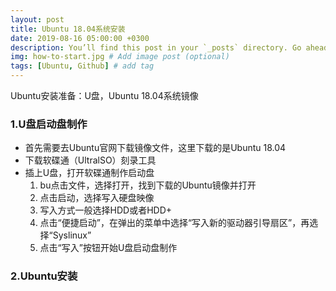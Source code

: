 ```yaml
---
layout: post
title: Ubuntu 18.04系统安装
date: 2019-08-16 05:00:00 +0300
description: You’ll find this post in your `_posts` directory. Go ahead and edit it and re-build the site to see your changes. # Add post description (optional)
img: how-to-start.jpg # Add image post (optional)
tags: [Ubuntu, Github] # add tag
---
```

Ubuntu安装准备：U盘，Ubuntu 18.04系统镜像

### 1.U盘启动盘制作

* 首先需要去Ubuntu官网下载镜像文件，这里下载的是Ubuntu 18.04
* 下载软碟通（UltralSO）刻录工具
* 插上U盘，打开软碟通制作启动盘
	1. bu点击文件，选择打开，找到下载的Ubuntu镜像并打开
    2. 点击启动，选择写入硬盘映像
    3. 写入方式一般选择HDD或者HDD+
    4. 点击“便捷启动”，在弹出的菜单中选择“写入新的驱动器引导扇区”，再选择“Syslinux”
    5. 点击“写入”按钮开始U盘启动盘制作

### 2.Ubuntu安装
